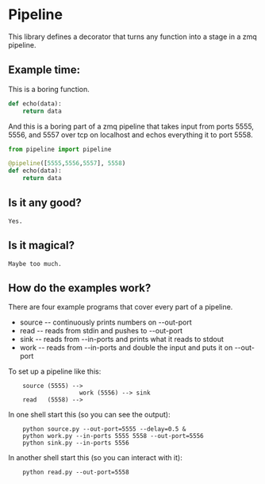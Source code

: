 # Pipeline

This library defines a decorator that turns any function into a stage in a zmq
pipeline.

## Example time:

This is a boring function.

```python
def echo(data):
    return data
```

And this is a boring part of a zmq pipeline that takes input from ports 5555,
5556, and 5557 over tcp on localhost and echos everything it to port 5558.

```python
from pipeline import pipeline

@pipeline([5555,5556,5557], 5558)
def echo(data):
    return data
```

## Is it any good?
    Yes.

## Is it magical?
    Maybe too much.

## How do the examples work?

There are four example programs that cover every part of a pipeline.

* source -- continuously prints numbers on --out-port
* read -- reads from stdin and pushes to --out-port
* sink -- reads from --in-ports and prints what it reads to stdout 
* work -- reads from --in-ports and double the input and puts it on --out-port

To set up a pipeline like this:
```
    source (5555) -->
                    work (5556) --> sink
    read   (5558) -->
```

In one shell start this (so you can see the output):
```
    python source.py --out-port=5555 --delay=0.5 &
    python work.py --in-ports 5555 5558 --out-port=5556
    python sink.py --in-ports 5556
```

In another shell start this (so you can interact with it):
```
    python read.py --out-port=5558
```

